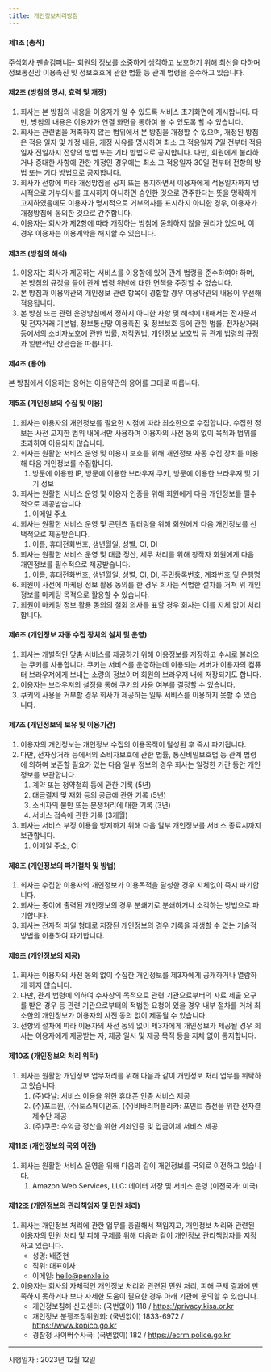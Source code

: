 ```yaml
---
title: 개인정보처리방침
---
```


#### 제1조 (총칙)

주식회사 펜슬컴퍼니는 회원의 정보를 소중하게 생각하고 보호하기 위해 최선을 다하며 정보통신망 이용촉진 및 정보호호에 관한 법률 등 관계 법령을 준수하고 있습니다.

#### 제2조 (방침의 명시, 효력 및 개정)

1. 회사는 본 방침의 내용을 이용자가 알 수 있도록 서비스 초기화면에 게시합니다. 다만, 방침의 내용은 이용자가 연결 화면을 통하여 볼 수 있도록 할 수 있습니다.
2. 회사는 관련법을 저촉하지 않는 범위에서 본 방침을 개정할 수 있으며, 개정된 방침은 적용 일자 및 개정 내용, 개정 사유를 명시하여 최소 그 적용일자 7일 전부터 적용일자 전일까지 전항의 방법 또는 기타 방법으로 공지합니다. 다만, 회원에게 불리하거나 중대한 사항에 관한 개정인 경우에는 최소 그 적용일자 30일 전부터 전항의 방법 또는 기타 방법으로 공지합니다.
3. 회사가 전항에 따라 개정방침을 공지 또는 통지하면서 이용자에게 적용일자까지 명시적으로 거부의사를 표시하지 아니하면 승인한 것으로 간주한다는 뜻을 명확하게 고지하였음에도 이용자가 명시적으로 거부의사를 표시하지 아니한 경우, 이용자가 개정방침에 동의한 것으로 간주합니다.
4. 이용자는 회사가 제2항에 따라 개정하는 방침에 동의하지 않을 권리가 있으며, 이 경우 이용자는 이용계약을 해지할 수 있습니다.

#### 제3조 (방침의 해석)

1. 이용자는 회사가 제공하는 서비스를 이용함에 있어 관계 법령을 준수하여야 하며, 본 방침의 규정을 들어 관계 법령 위반에 대한 면책을 주장할 수 없습니다.
2. 본 방침과 이용약관의 개인정보 관련 항목이 경합할 경우 이용약관의 내용이 우선해 적용됩니다.
3. 본 방침 또는 관련 운영방침에서 정하지 아니한 사항 및 해석에 대해서는 전자문서 및 전자거래 기본법, 정보통신망 이용촉진 및 정보보호 등에 관한 법률, 전자상거래 등에서의 소비자보호에 관한 법률, 저작권법, 개인정보 보호법 등 관계 법령의 규정과 일반적인 상관습을 따릅니다.

#### 제4조 (용어)

본 방침에서 이용하는 용어는 이용약관의 용어를 그대로 따릅니다.

#### 제5조 (개인정보의 수집 및 이용)

1. 회사는 이용자의 개인정보를 필요한 시점에 따라 최소한으로 수집합니다. 수집한 정보는 사전 고지한 범위 내에서만 사용하며 이용자의 사전 동의 없이 목적과 범위를 초과하여 이용되지 않습니다.
2. 회사는 원활한 서비스 운영 및 이용자 보호를 위해 개인정보 자동 수집 장치를 이용해 다음 개인정보를 수집합니다.
   1. 방문에 이용한 IP, 방문에 이용한 브라우져 쿠키, 방문에 이용한 브라우져 및 기기 정보
3. 회사는 원활한 서비스 운영 및 이용자 인증을 위해 회원에게 다음 개인정보를 필수적으로 제공받습니다.
   1. 이메일 주소
4. 회사는 원활한 서비스 운영 및 콘텐츠 필터링을 위해 회원에게 다음 개인정보를 선택적으로 제공받습니다.
   1. 이름, 휴대전화번호, 생년월일, 성별, CI, DI
5. 회사는 원활한 서비스 운영 및 대금 정산, 세무 처리를 위해 창작자 회원에게 다음 개인정보를 필수적으로 제공받습니다.
   1. 이름, 휴대전화번호, 생년월일, 성별, CI, DI, 주민등록번호, 계좌번호 및 은행명
6. 회원이 사전에 마케팅 정보 활용 동의를 한 경우 회사는 적법한 절차를 거쳐 위 개인정보를 마케팅 목적으로 활용할 수 있습니다.
7. 회원이 마케팅 정보 활용 동의의 철회 의사를 표할 경우 회사는 이를 지체 없이 처리합니다.

#### 제6조 (개인정보 자동 수집 장치의 설치 및 운영)

1. 회사는 개별적인 맞춤 서비스를 제공하기 위해 이용정보를 저장하고 수시로 불러오는 쿠키를 사용합니다. 쿠키는 서비스를 운영하는데 이용되는 서버가 이용자의 컴퓨터 브라우져에게 보내는 소량의 정보이며 회원의 브라우져 내에 저장되기도 합니다.
2. 이용자는 브라우져의 설정을 통해 쿠키의 사용 여부를 결정할 수 있습니다.
3. 쿠키의 사용을 거부할 경우 회사가 제공하는 일부 서비스를 이용하지 못할 수 있습니다.

#### 제7조 (개인정보의 보유 및 이용기간)

1. 이용자의 개인정보는 개인정보 수집의 이용목적이 달성된 후 즉시 파기됩니다.
2. 다만, 전자상거래 등에서의 소비자보호에 관한 법률, 통신비밀보호법 등 관계 법령에 의하여 보존할 필요가 있는 다음 일부 정보의 경우 회사는 일정한 기간 동안 개인정보를 보관합니다.
   1. 계약 또는 청약철회 등에 관한 기록 (5년)
   2. 대금결제 및 재화 등의 공급에 관한 기록 (5년)
   3. 소비자의 불만 또는 분쟁처리에 대한 기록 (3년)
   4. 서비스 접속에 관한 기록 (3개월)
3. 회사는 서비스 부정 이용을 방지하기 위해 다음 일부 개인정보를 서비스 종료시까지 보관합니다.
   1. 이메일 주소, CI

#### 제8조 (개인정보의 파기절차 및 방법)

1. 회사는 수집한 이용자의 개인정보가 이용목적을 달성한 경우 지체없이 즉시 파기합니다.
2. 회사는 종이에 출력된 개인정보의 경우 분쇄기로 분쇄하거나 소각하는 방법으로 파기합니다.
3. 회사는 전자적 파일 형태로 저장된 개인정보의 경우 기록을 재생할 수 없는 기술적 방법을 이용하여 파기합니다.

#### 제9조 (개인정보의 제공)

1. 회사는 이용자의 사전 동의 없이 수집한 개인정보를 제3자에게 공개하거나 열람하게 하지 않습니다.
2. 다만, 관계 법령에 의하여 수사상의 목적으로 관련 기관으로부터의 자료 제출 요구를 받은 경우 등 관련 기관으로부터의 적법한 요청이 있을 경우 내부 절차를 거쳐 최소한의 개인정보가 이용자의 사전 동의 없이 제공될 수 있습니다.
3. 전항의 절차에 따라 이용자의 사전 동의 없이 제3자에게 개인정보가 제공될 경우 회사는 이용자에게 제공받는 자, 제공 일시 및 제공 목적 등을 지체 없이 통지합니다.

#### 제10조 (개인정보의 처리 위탁)

1. 회사는 원활한 개인정보 업무처리를 위해 다음과 같이 개인정보 처리 업무를 위탁하고 있습니다.
   1. (주)다날: 서비스 이용을 위한 휴대폰 인증 서비스 제공
   2. (주)포트원, (주)토스페이먼츠, (주)비바리퍼블리카: 포인트 충전을 위한 전자결제수단 제공
   3. (주)쿠콘: 수익금 정산을 위한 계좌인증 및 입금이체 서비스 제공

#### 제11조 (개인정보의 국외 이전)

1. 회사는 원활한 서비스 운영을 위해 다음과 같이 개인정보를 국외로 이전하고 있습니다.
   1. Amazon Web Services, LLC: 데이터 저장 및 서비스 운영 (이전국가: 미국)

#### 제12조 (개인정보의 관리책임자 및 민원 처리)

1. 회사는 개인정보 처리에 관한 업무를 총괄해서 책임지고, 개인정보 처리와 관련된 이용자의 민원 처리 및 피해 구제를 위해 다음과 같이 개인정보 관리책임자를 지정하고 있습니다.
   - 성명: 배준현
   - 직위: 대표이사
   - 이메일: hello@penxle.io
2. 이용자는 회사의 자체적인 개인정보 처리와 관련된 민원 처리, 피해 구제 결과에 만족하지 못하거나 보다 자세한 도움이 필요한 경우 아래 기관에 문의할 수 있습니다.
   - 개인정보침해 신고센터: (국번없이) 118 / https://privacy.kisa.or.kr
   - 개인정보 분쟁조정위원회: (국번없이) 1833-6972 / https://www.kopico.go.kr
   - 경찰청 사이버수사국: (국번없이) 182 / https://ecrm.police.go.kr

---

시행일자 : 2023년 12월 12일
